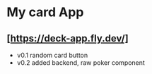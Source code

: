 # My card App 
## [https://deck-app.fly.dev/]

- v0.1 random card button
- v0.2 added backend, raw poker component
